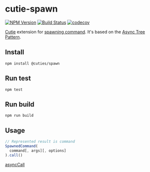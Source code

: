 # cutie-spawn

[![NPM Version](https://img.shields.io/npm/v/@cuties/spawn.svg)](https://npmjs.org/package/@cuties/spawn)
[![Build Status](https://travis-ci.org/Guseyn/cutie-spawn.svg?branch=master)](https://travis-ci.org/Guseyn/cutie-spawn)
[![codecov](https://codecov.io/gh/Guseyn/cutie-spawn/branch/master/graph/badge.svg)](https://codecov.io/gh/Guseyn/cutie-spawn)

[Cutie](https://github.com/Guseyn/cutie) extension for [spawning command](https://nodejs.org/dist/latest/docs/api/child_process.html#child_process_child_process_spawn_command_args_options). It's based on the [Async Tree Pattern](https://github.com/Guseyn/async-tree-patern/blob/master/Async_Tree_Patern.pdf).

## Install

`npm install @cuties/spawn`

## Run test

`npm test`

## Run build

`npm run build`

## Usage

```js
// Represented result is command
SpawnedCommand(
  command[, args][, options]
).call()

```

[asyncCall](https://github.com/Guseyn/cutie-spawn/blob/master/src/custom-calls/spawnedCommand.js)
